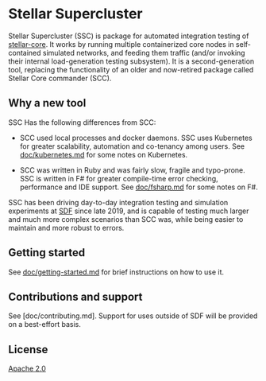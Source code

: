 # Stellar Supercluster

Stellar Supercluster (SSC) is package for automated integration testing of
[stellar-core](https://github.com/stellar/stellar-core). It works by running
multiple containerized core nodes in self-contained simulated networks, and
feeding them traffic (and/or invoking their internal load-generation testing
subsystem). It is a second-generation tool, replacing the functionality of an
older and now-retired package called Stellar Core commander (SCC).

## Why a new tool

SSC Has the following differences from SCC:

  - SCC used local processes and docker daemons. SSC uses Kubernetes for greater
    scalability, automation and co-tenancy among users. See
    [doc/kubernetes.md](doc/kubernetes.md) for some notes on Kubernetes.

  - SCC was written in Ruby and was fairly slow, fragile and typo-prone. SSC is
    written in F# for greater compile-time error checking, performance and IDE
    support. See [doc/fsharp.md](doc/fsharp.md) for some notes on F#.

SSC has been driving day-to-day integration testing and simulation experiments
at [SDF](https://stellar.org) since late 2019, and is capable of testing much
larger and much more complex scenarios than SCC was, while being easier to
maintain and more robust to errors.

## Getting started

See [doc/getting-started.md](doc/getting-started.md) for brief instructions on
how to use it.

## Contributions and support

See [doc/contributing.md]. Support for uses outside of SDF will be provided on a
best-effort basis.

## License

[Apache 2.0](COPYING)
